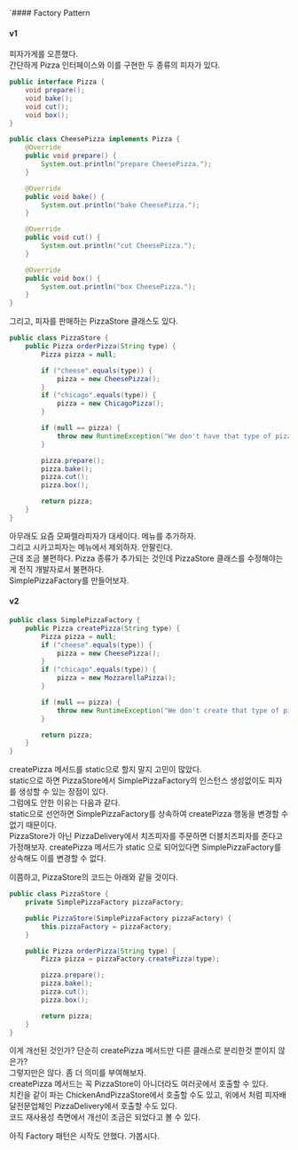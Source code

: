 `#### Factory Pattern
#### v1
피자가게를 오픈했다.  
간단하게 Pizza 인터페이스와 이를 구현한 두 종류의 피자가 있다.  

~~~java
public interface Pizza {
    void prepare();
    void bake();
    void cut();
    void box();
}

public class CheesePizza implements Pizza {
    @Override
    public void prepare() {
        System.out.println("prepare CheesePizza.");
    }

    @Override
    public void bake() {
        System.out.println("bake CheesePizza.");
    }

    @Override
    public void cut() {
        System.out.println("cut CheesePizza.");
    }

    @Override
    public void box() {
        System.out.println("box CheesePizza.");
    }
}
~~~

그리고, 피자를 판매하는 PizzaStore 클래스도 있다.

~~~java
public class PizzaStore {
    public Pizza orderPizza(String type) {
        Pizza pizza = null;

        if ("cheese".equals(type)) {
            pizza = new CheesePizza();
        }
        if ("chicago".equals(type)) {
            pizza = new ChicagoPizza();
        }

        if (null == pizza) {
            throw new RuntimeException("We don't have that type of pizza.");
        }

        pizza.prepare();
        pizza.bake();
        pizza.cut();
        pizza.box();

        return pizza;
    }
}
~~~

아무래도 요즘 모짜렐라피자가 대세이다. 메뉴를 추가하자.  
그리고 시카고피자는 메뉴에서 제외하자. 안팔린다.  
근데 조금 불편하다. Pizza 종류가 추가되는 것인데 PizzaStore 클래스를 수정해야는게 전직 개발자로서 불편하다.    
SimplePizzaFactory를 만들어보자.

#### v2

~~~java
public class SimplePizzaFactory {
    public Pizza createPizza(String type) {
        Pizza pizza = null;
        if ("cheese".equals(type)) {
            pizza = new CheesePizza();
        }
        if ("chicago".equals(type)) {
            pizza = new MozzarellaPizza();
        }

        if (null == pizza) {
            throw new RuntimeException("We don't create that type of pizza.");
        }

        return pizza;
    }
}
~~~

createPizza 메서드를 static으로 할지 말지 고민이 많았다.  
static으로 하면 PizzaStore에서 SimplePizzaFactory의 인스턴스 생성없이도 피자를 생성할 수 있는 장점이 있다.    
그럼에도 안한 이유는 다음과 같다.  
static으로 선언하면 SimplePizzaFactory를 상속하여 createPizza 행동을 변경할 수 없기 때문이다.  
PizzaStore가 아닌 PizzaDelivery에서 치즈피자를 주문하면 더블치즈피자를 준다고 가정해보자.
createPizza 메서드가 static 으로 되어있다면 SimplePizzaFactory를 상속해도 이를 변경할 수 없다.  

이쯤하고, PizzaStore의 코드는 아래와 같을 것이다.

~~~java
public class PizzaStore {
    private SimplePizzaFactory pizzaFactory;

    public PizzaStore(SimplePizzaFactory pizzaFactory) {
        this.pizzaFactory = pizzaFactory;
    }

    public Pizza orderPizza(String type) {
        Pizza pizza = pizzaFactory.createPizza(type);

        pizza.prepare();
        pizza.bake();
        pizza.cut();
        pizza.box();

        return pizza;
    }
}
~~~

이게 개선된 것인가? 단순히 createPizza 메서드만 다른 클래스로 분리한것 뿐이지 않은가?  
그렇지만은 않다. 좀 더 의미를 부여해보자.  
createPizza 메서드는 꼭 PizzaStore이 아니더라도 여러곳에서 호출할 수 있다.  
치킨을 같이 파는 ChickenAndPizzaStore에서 호출할 수도 있고, 위에서 처럼 피자배달전문업체인 PizzaDelivery에서 호출할 수도 있다.  
코드 재사용성 측면에서 개선이 조금은 되었다고 볼 수 있다.

아직 Factory 패턴은 시작도 안했다. 가봅시다.

